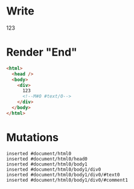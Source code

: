 # Write
  <div>123<!M#0 #text/0></div>


# Render "End"
```html
<html>
  <head />
  <body>
    <div>
      123
      <!--M#0 #text/0-->
    </div>
  </body>
</html>
```

# Mutations
```
inserted #document/html0
inserted #document/html0/head0
inserted #document/html0/body1
inserted #document/html0/body1/div0
inserted #document/html0/body1/div0/#text0
inserted #document/html0/body1/div0/#comment1
```